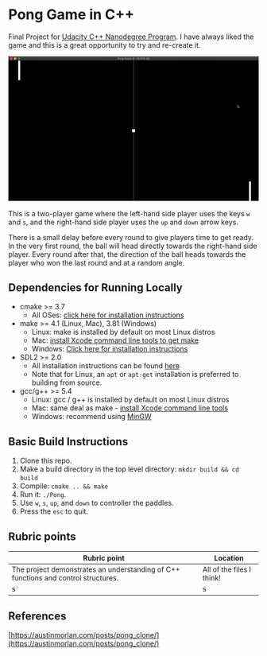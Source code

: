 # Pong Game in C++

Final Project for [Udacity C++ Nanodegree Program](https://www.udacity.com/course/c-plus-plus-nanodegree--nd213). I have always liked the game and this is a great opportunity to try and re-create it.

<img src="Pong.gif"/>

This is a two-player game where the left-hand side player uses the keys `w` and `s`, and the right-hand side player uses the `up` and `down` arrow keys.

There is a small delay before every round to give players time to get ready. In the very first round, the ball will head directly towards the right-hand side player. Every round after that, the direction of the ball heads towards the player who won the last round and at a random angle. 

## Dependencies for Running Locally
* cmake >= 3.7
  * All OSes: [click here for installation instructions](https://cmake.org/install/)
* make >= 4.1 (Linux, Mac), 3.81 (Windows)
  * Linux: make is installed by default on most Linux distros
  * Mac: [install Xcode command line tools to get make](https://developer.apple.com/xcode/features/)
  * Windows: [Click here for installation instructions](http://gnuwin32.sourceforge.net/packages/make.htm)
* SDL2 >= 2.0
  * All installation instructions can be found [here](https://wiki.libsdl.org/Installation)
  * Note that for Linux, an `apt` or `apt-get` installation is preferred to building from source.
* gcc/g++ >= 5.4
  * Linux: gcc / g++ is installed by default on most Linux distros
  * Mac: same deal as make - [install Xcode command line tools](https://developer.apple.com/xcode/features/)
  * Windows: recommend using [MinGW](http://www.mingw.org/)

## Basic Build Instructions

1. Clone this repo.
2. Make a build directory in the top level directory: `mkdir build && cd build`
3. Compile: `cmake .. && make`
4. Run it: `./Pong`.
5. Use `w`, `s`, `up`, and `down` to controller the paddles.
6. Press the `esc` to quit.

## Rubric points


| Rubric point  | Location |
| ------------- | ------------- |
| The project demonstrates an understanding of C++ functions and control structures.  |   All of the files I think!
|s|s|

## References

[https://austinmorlan.com/posts/pong_clone/](https://austinmorlan.com/posts/pong_clone/)
